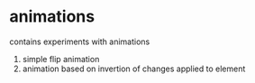 # animations

contains experiments with animations
1) simple flip animation
2) animation based on invertion of changes applied to element
